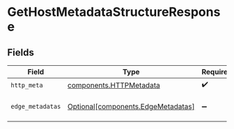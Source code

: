 # GetHostMetadataStructureResponse


## Fields

| Field                                                                          | Type                                                                           | Required                                                                       | Description                                                                    |
| ------------------------------------------------------------------------------ | ------------------------------------------------------------------------------ | ------------------------------------------------------------------------------ | ------------------------------------------------------------------------------ |
| `http_meta`                                                                    | [components.HTTPMetadata](../../models/components/httpmetadata.md)             | :heavy_check_mark:                                                             | N/A                                                                            |
| `edge_metadatas`                                                               | [Optional[components.EdgeMetadatas]](../../models/components/edgemetadatas.md) | :heavy_minus_sign:                                                             | a list of EdgeMetadata objects                                                 |